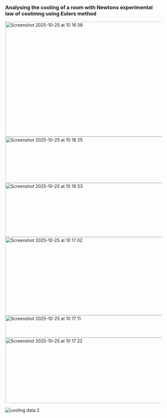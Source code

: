 ### Analysing the cooling of a room with Newtons experimental law of coolimng using Eulers method
<img width="522" height="370" alt="Screenshot 2025-10-25 at 10 16 08" src="https://github.com/user-attachments/assets/91910244-e744-4cc7-b05c-73f4fd32b54c" />

<img width="780" height="149" alt="Screenshot 2025-10-25 at 10 16 25" src="https://github.com/user-attachments/assets/7584cef4-ff74-4b73-a0d4-2f41240bc3f1" />
<img width="760" height="174" alt="Screenshot 2025-10-25 at 10 16 53" src="https://github.com/user-attachments/assets/fb985fea-66f3-45c6-abf6-d4ea3aba8a28" />
<img width="537" height="252" alt="Screenshot 2025-10-25 at 10 17 02" src="https://github.com/user-attachments/assets/3eab6662-8fed-4f1d-8352-0c50084f3c90" />
<img width="604" height="72" alt="Screenshot 2025-10-25 at 10 17 11" src="https://github.com/user-attachments/assets/bc850f2e-693c-4e16-8993-114fb8aca435" />
<img width="768" height="211" alt="Screenshot 2025-10-25 at 10 17 22" src="https://github.com/user-attachments/assets/a831f294-0af6-4145-8b44-2f21515da263" />

![cooling data 2](https://github.com/user-attachments/assets/8f22de31-f8cb-4624-b3e0-ccb02e07607e)
